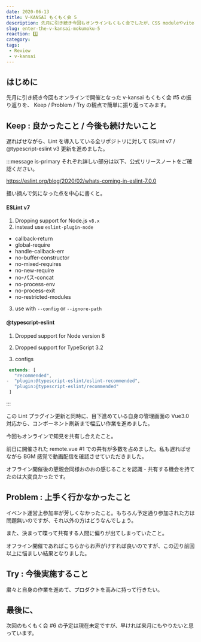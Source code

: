 ```yaml
---
date: 2020-06-13
title: V-KANSAI もくもく会 5
description: 先月に引き続き今回もオンラインもくもく会でしたが、CSS moduleやviteを中心に知見の共有もなされ大変有意義な会となりました。
slug: enter-the-v-kansai-mokumoku-5
reaction: 5️⃣
category: 
tags: 
 - Review
 - v-kansai
---
```


## はじめに

先月に引き続き今回もオンラインで開催となった v-kansai もくもく会 #5 の振り返りを、 Keep / Problem / Try の観点で簡単に振り返ってみます。

## Keep : 良かったこと / 今後も続けたいこと

遅ればせながら、Lint を導入している全リポジトリに対して ESLint v7 / @typescript-eslint v3 更新を進めました。

:::message is-primary
それぞれ詳しい部分は以下、公式リリースノートをご確認ください。

https://eslint.org/blog/2020/02/whats-coming-in-eslint-7.0.0

掻い摘んで気になった点を中心に書くと。

#### ESLint v7
1. Dropping support for Node.js `v8.x`
2. instead use `eslint-plugin-node`
- callback-return
- global-require
- handle-callback-err
- no-buffer-constructor
- no-mixed-requires
- no-new-require
- no-パス-concat
- no-process-env
- no-process-exit
- no-restricted-modules

3. use with `--config` or `--ignore-path`

#### @typescript-eslint
1. Dropped support for Node version 8

2. Dropped support for TypeScript 3.2

3. configs
```js
 extends: [
   "recommended",
-  "plugin:@typescript-eslint/eslint-recommended",
   "plugin:@typescript-eslint/recommended"
 ]
```
:::

この Lint プラグイン更新と同時に、目下進めている自身の管理画面の Vue3.0 対応から、コンポーネント刷新まで幅広い作業を進めました。

今回もオンラインで知見を共有し合えたこと。

前日に開催された remote.vue #1 での共有が多数を占めました。私も遅ればせながら BGM 感覚で動画配信を確認させていただきました。

オフライン開催後の懇親会同様おのおの感じることを認識・共有する機会を持てたのは大変良かったです。

## Problem : 上手く行かなかったこと

イベント運営上参加率が芳しくなかったこと。もちろん予定通り参加された方は問題無いのですが、それ以外の方はどうなんでしょう。

また、決まって喋って共有する人間に偏りが出てしまっていたこと。

オフライン開催であればこちらからお声がけすれば良いのですが、この辺り前回以上に悩ましい結果となりました。

## Try : 今後実施すること

粛々と自身の作業を進めて、プロダクトを高みに持って行きたい。

## 最後に、

次回のもくもく会 #6 の予定は現在未定ですが、早ければ来月にもやりたいと思っています。
